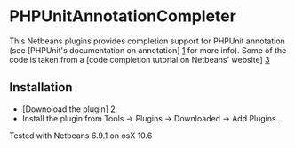 PHPUnitAnnotationCompleter
================

This Netbeans plugins provides completion support for PHPUnit annotation
(see [PHPUnit's documentation on annotation] [1] for more info). Some of the code
is taken from a [code completion tutorial on Netbeans' website] [3]

Installation
------------

 - [Downoload the plugin] [2]
 - Install the plugin from Tools -> Plugins -> Downloaded -> Add Plugins...


Tested with Netbeans 6.9.1 on osX 10.6

[1]: http://www.phpunit.de/manual/current/en/appendixes.annotations.html
[2]: https://github.com/downloads/micheleorselli/PHPUnitAnnotationCompleter/com-micheleorselli-phpunitannotationcompleter-1.1.0.nbm
[3]: http://platform.netbeans.org/tutorials/nbm-code-completion.html
